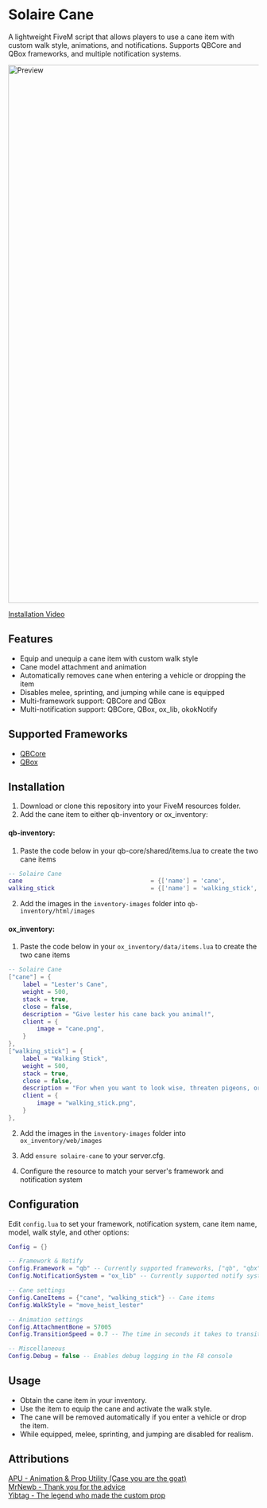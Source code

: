 # Solaire Cane

A lightweight FiveM script that allows players to use a cane item with custom walk style, animations, and notifications. Supports QBCore and QBox frameworks, and multiple notification systems. <br>

<img width="1920" height="1080" alt="Preview" src="https://github.com/user-attachments/assets/55cd92a1-2eda-4ceb-8df7-44b38e57b5f7" />

[Installation Video](https://youtu.be/8K40l1eKbh8?feature=shared)
## Features
- Equip and unequip a cane item with custom walk style
- Cane model attachment and animation
- Automatically removes cane when entering a vehicle or dropping the item
- Disables melee, sprinting, and jumping while cane is equipped
- Multi-framework support: QBCore and QBox
- Multi-notification support: QBCore, QBox, ox_lib, okokNotify

## Supported Frameworks
- [QBCore](https://github.com/qbcore-framework/qb-core)
- [QBox](https://github.com/Qbox-project/qbx_core)

## Installation
1. Download or clone this repository into your FiveM resources folder.
2. Add the cane item to either qb-inventory or ox_inventory:
#### qb-inventory:
1. Paste the code below in your qb-core/shared/items.lua to create the two cane items
```lua
-- Solaire Cane
cane                                    = {['name'] = 'cane',                                   ['label'] = 'Lester\'s Cane',               ['weight'] = 500,       ['type'] = 'item',      ['image'] = 'cane.png',                                      ['unique'] = false, ['useable'] = true,     ['shouldClose'] = false,   ['combinable'] = nil,     ['description'] = 'Give lester his cane back you animal!' },
walking_stick                           = {['name'] = 'walking_stick',                          ['label'] = 'Walking Stick',                ['weight'] = 500,       ['type'] = 'item',      ['image'] = 'walking_stick.png',                             ['unique'] = false, ['useable'] = true,     ['shouldClose'] = false,   ['combinable'] = nil,     ['description'] = "For when you want to look wise, threaten pigeons, or just poke things you shouldn't" },
```
2. Add the images in the `inventory-images` folder into `qb-inventory/html/images`

#### ox_inventory:
1. Paste the code below in your `ox_inventory/data/items.lua` to create the two cane items
```lua
-- Solaire Cane
["cane"] = {
    label = "Lester's Cane",
    weight = 500,
    stack = true,
    close = false,
    description = "Give lester his cane back you animal!",
    client = {
        image = "cane.png",
    }
},
["walking_stick"] = {
    label = "Walking Stick",
    weight = 500,
    stack = true,
    close = false,
    description = "For when you want to look wise, threaten pigeons, or just poke things you shouldn't",
    client = {
        image = "walking_stick.png",
    }
},
```
2. Add the images in the `inventory-images` folder into `ox_inventory/web/images`

3. Add `ensure solaire-cane` to your server.cfg.
4. Configure the resource to match your server's framework and notification system

## Configuration
Edit `config.lua` to set your framework, notification system, cane item name, model, walk style, and other options:
```lua
Config = {}

-- Framework & Notify
Config.Framework = "qb" -- Currently supported frameworks, ["qb", "qbx"]
Config.NotificationSystem = "ox_lib" -- Currently supported notify systems, ["qb", "qbx", "ox_lib", "okok"]

-- Cane settings
Config.CaneItems = {"cane", "walking_stick"} -- Cane items
Config.WalkStyle = "move_heist_lester"

-- Animation settings
Config.AttachmentBone = 57005
Config.TransitionSpeed = 0.7 -- The time in seconds it takes to transition between walk styles

-- Miscellaneous
Config.Debug = false -- Enables debug logging in the F8 console
```

## Usage
- Obtain the cane item in your inventory.
- Use the item to equip the cane and activate the walk style.
- The cane will be removed automatically if you enter a vehicle or drop the item.
- While equipped, melee, sprinting, and jumping are disabled for realism.

## Attributions
[APU - Animation & Prop Utility (Case you are the goat)](https://github.com/playingintraffic/apu)<br>
[MrNewb - Thank you for the advice](https://github.com/MrNewb)<br>
[Yibtag - The legend who made the custom prop](https://github.com/Yibtag)
